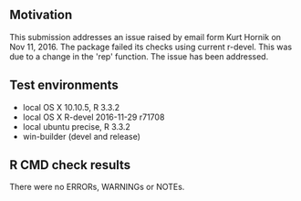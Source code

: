## Motivation

This submission addresses an issue raised by email form Kurt Hornik on 
Nov 11, 2016. The package failed its checks using current r-devel.
This was due to a change in the 'rep' function. The issue has
been addressed.

## Test environments
* local OS X 10.10.5, R 3.3.2
* local OS X R-devel 2016-11-29 r71708
* local ubuntu precise, R 3.3.2
* win-builder (devel and release)

## R CMD check results
There were no ERRORs, WARNINGs or NOTEs.

